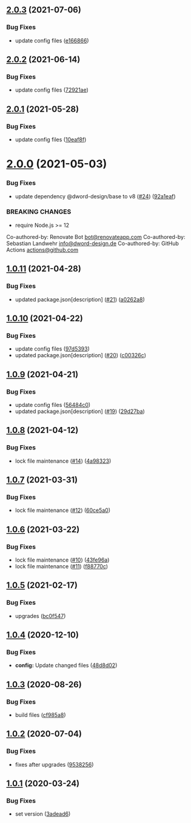 ## [2.0.3](https://github.com/dword-design/date-fns/compare/v2.0.2...v2.0.3) (2021-07-06)


### Bug Fixes

* update config files ([e166866](https://github.com/dword-design/date-fns/commit/e1668664fa044d4335127deeec861e09383c1d67))

## [2.0.2](https://github.com/dword-design/date-fns/compare/v2.0.1...v2.0.2) (2021-06-14)


### Bug Fixes

* update config files ([72921ae](https://github.com/dword-design/date-fns/commit/72921ae9738b35c5fd0b316817e6541752f0b66c))

## [2.0.1](https://github.com/dword-design/date-fns/compare/v2.0.0...v2.0.1) (2021-05-28)


### Bug Fixes

* update config files ([10eaf8f](https://github.com/dword-design/date-fns/commit/10eaf8f37331428c9f138c94fe2db68eab0150a9))

# [2.0.0](https://github.com/dword-design/date-fns/compare/v1.0.11...v2.0.0) (2021-05-03)


### Bug Fixes

* update dependency @dword-design/base to v8 ([#24](https://github.com/dword-design/date-fns/issues/24)) ([92a1eaf](https://github.com/dword-design/date-fns/commit/92a1eaf56d6360e3f475e5d9da28d0ad1a8f5a88))


### BREAKING CHANGES

* require Node.js >= 12

Co-authored-by: Renovate Bot <bot@renovateapp.com>
Co-authored-by: Sebastian Landwehr <info@dword-design.de>
Co-authored-by: GitHub Actions <actions@github.com>

## [1.0.11](https://github.com/dword-design/date-fns/compare/v1.0.10...v1.0.11) (2021-04-28)


### Bug Fixes

* updated package.json[description] ([#21](https://github.com/dword-design/date-fns/issues/21)) ([a0262a8](https://github.com/dword-design/date-fns/commit/a0262a8ac4c8b9ce0494f54f255b9dd7fc93eac6))

## [1.0.10](https://github.com/dword-design/date-fns/compare/v1.0.9...v1.0.10) (2021-04-22)


### Bug Fixes

* update config files ([97d5393](https://github.com/dword-design/date-fns/commit/97d53937bbb6d4a231d4580288970eba48dcb3bc))
* updated package.json[description] ([#20](https://github.com/dword-design/date-fns/issues/20)) ([c00326c](https://github.com/dword-design/date-fns/commit/c00326c3a13f6fd4d51358f4bed7764fcb8e9829))

## [1.0.9](https://github.com/dword-design/date-fns/compare/v1.0.8...v1.0.9) (2021-04-21)


### Bug Fixes

* update config files ([56484c0](https://github.com/dword-design/date-fns/commit/56484c02422d394fe0297857458e2a2744e9263a))
* updated package.json[description] ([#19](https://github.com/dword-design/date-fns/issues/19)) ([29d27ba](https://github.com/dword-design/date-fns/commit/29d27ba9e751d544341b9da98a48422d593067b6))

## [1.0.8](https://github.com/dword-design/date-fns/compare/v1.0.7...v1.0.8) (2021-04-12)


### Bug Fixes

* lock file maintenance ([#14](https://github.com/dword-design/date-fns/issues/14)) ([4a98323](https://github.com/dword-design/date-fns/commit/4a983231211ec806313611cc4618e77890f0e995))

## [1.0.7](https://github.com/dword-design/date-fns/compare/v1.0.6...v1.0.7) (2021-03-31)


### Bug Fixes

* lock file maintenance ([#12](https://github.com/dword-design/date-fns/issues/12)) ([60ce5a0](https://github.com/dword-design/date-fns/commit/60ce5a03fc6d4c141d305aead9afb63723728911))

## [1.0.6](https://github.com/dword-design/date-fns/compare/v1.0.5...v1.0.6) (2021-03-22)


### Bug Fixes

* lock file maintenance ([#10](https://github.com/dword-design/date-fns/issues/10)) ([43fe96a](https://github.com/dword-design/date-fns/commit/43fe96a600d578bcf5cefd36a94cdf8132ea59ea))
* lock file maintenance ([#11](https://github.com/dword-design/date-fns/issues/11)) ([f88770c](https://github.com/dword-design/date-fns/commit/f88770c80022ff53ea05d8fade986902e6bc4780))

## [1.0.5](https://github.com/dword-design/date-fns/compare/v1.0.4...v1.0.5) (2021-02-17)


### Bug Fixes

* upgrades ([bc0f547](https://github.com/dword-design/date-fns/commit/bc0f5477fbf2c1e86fa270e562e90e45d5a42411))

## [1.0.4](https://github.com/dword-design/date-fns/compare/v1.0.3...v1.0.4) (2020-12-10)


### Bug Fixes

* **config:** Update changed files ([48d8d02](https://github.com/dword-design/date-fns/commit/48d8d02fde9b06bca7706cc4028a7fb6fbaee937))

## [1.0.3](https://github.com/dword-design/date-fns/compare/v1.0.2...v1.0.3) (2020-08-26)


### Bug Fixes

* build files ([cf985a8](https://github.com/dword-design/date-fns/commit/cf985a8aa9522c076ef3cddbadd9bdbd389fe5db))

## [1.0.2](https://github.com/dword-design/date-fns/compare/v1.0.1...v1.0.2) (2020-07-04)


### Bug Fixes

* fixes after upgrades ([9538256](https://github.com/dword-design/date-fns/commit/9538256797bc3d878f97e4e6dee620e361fab8c9))

## [1.0.1](https://github.com/dword-design/date-fns/compare/v1.0.0...v1.0.1) (2020-03-24)


### Bug Fixes

* set version ([3adead6](https://github.com/dword-design/date-fns/commit/3adead6e8ced204cf612b8329b99c6a64bc2ef10))
